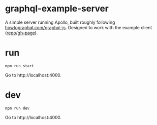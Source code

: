 # graphql-example-server
A simple server running Apollo, built roughly following [howtographql.com/graphql-js](https://www.howtographql.com/graphql-js/).
Designed to work with the example client ([repo](https://github.com/jonpepler/graphql-example-client)/[gh-page](https://jonpepler.github.io/graphql-example-client/)).

# run
```npm run start```

Go to http://localhost:4000.

# dev
```npm run dev```

Go to http://localhost:4000.